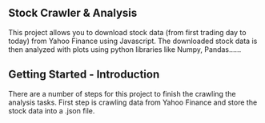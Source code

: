 ## Stock Crawler & Analysis
This project allows you to download stock data (from first trading day to today) from Yahoo Finance using Javascript. The downloaded stock data is then analyzed with plots using python libraries like Numpy, Pandas......

## Getting Started - Introduction
There are a number of steps for this project to finish the crawling the analysis tasks. First step is crawling data from Yahoo Finance and store the stock data into a .json file. 



